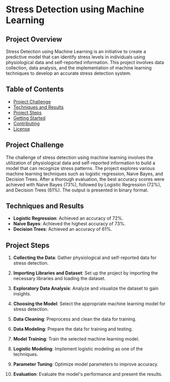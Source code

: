 # Stress Detection using Machine Learning

## Project Overview

Stress Detection using Machine Learning is an initiative to create a predictive model that can identify stress levels in individuals using physiological data and self-reported information. This project involves data collection, data analysis, and the implementation of machine learning techniques to develop an accurate stress detection system.

## Table of Contents

- [Project Challenge](#project-challenge)
- [Techniques and Results](#techniques-and-results)
- [Project Steps](#project-steps)
- [Getting Started](#getting-started)
- [Contributing](#contributing)
- [License](#license)

## Project Challenge

The challenge of stress detection using machine learning involves the utilization of physiological data and self-reported information to build a model that can recognize stress patterns. The project explores various machine learning techniques such as logistic regression, Naive Bayes, and Decision Trees. After a thorough evaluation, the best accuracy scores were achieved with Naive Bayes (73%), followed by Logistic Regression (72%), and Decision Trees (61%). The output is presented in binary format.

## Techniques and Results

- **Logistic Regression**: Achieved an accuracy of 72%.
- **Naive Bayes**: Achieved the highest accuracy of 73%.
- **Decision Trees**: Achieved an accuracy of 61%.

## Project Steps

1. **Collecting the Data**: Gather physiological and self-reported data for stress detection.

2. **Importing Libraries and Dataset**: Set up the project by importing the necessary libraries and loading the dataset.

3. **Exploratory Data Analysis**: Analyze and visualize the dataset to gain insights.

4. **Choosing the Model**: Select the appropriate machine learning model for stress detection.

5. **Data Cleaning**: Preprocess and clean the data for training.

6. **Data Modeling**: Prepare the data for training and testing.

7. **Model Training**: Train the selected machine learning model.

8. **Logistic Modeling**: Implement logistic modeling as one of the techniques.

9. **Parameter Tuning**: Optimize model parameters to improve accuracy.

10. **Evaluation**: Evaluate the model's performance and present the results.

